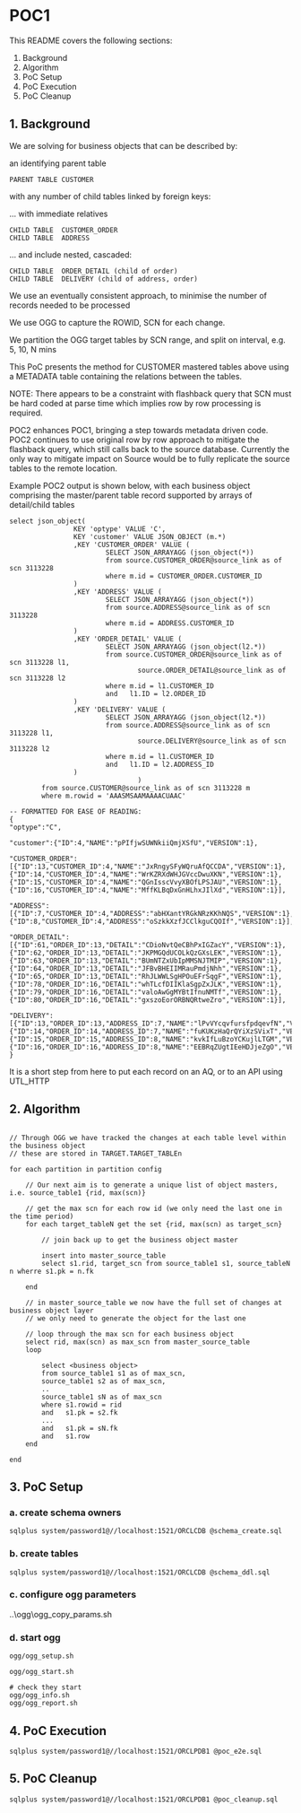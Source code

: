 # POC1

This README covers the following sections:

1. Background
2. Algorithm
3. PoC Setup
4. PoC Execution
5. PoC Cleanup

## 1. Background

We are solving for business objects that can be described by:

an identifying parent table 

    PARENT TABLE CUSTOMER

with any number of child tables linked by foreign keys:

... with immediate relatives

    CHILD TABLE  CUSTOMER_ORDER
    CHILD TABLE  ADDRESS 

... and include nested, cascaded:

    CHILD TABLE  ORDER_DETAIL (child of order)
    CHILD TABLE  DELIVERY (child of address, order)

We use an eventually consistent approach, to minimise the number of records needed to be processed

We use OGG to capture the ROWID, SCN for each change.

We partition the OGG target tables by SCN range, and split on interval, e.g. 5, 10, N mins

This PoC presents the method for CUSTOMER mastered tables above using a METADATA table containing the relations between the tables.

NOTE: There appears to be a constraint with flashback query that SCN must be hard coded at parse time which implies row by row processing is required.

POC2 enhances POC1, bringing a step towards metadata driven code.  POC2 continues to use original row by row approach to mitigate the flashback query, which still calls back to the source database. Currently the only way to mitigate impact on Source would be to fully replicate the source tables to the remote location.

Example POC2 output is shown below, with each business object comprising the master/parent table record supported by arrays of detail/child tables

```code
select json_object(
                KEY 'optype' VALUE 'C',
                KEY 'customer' VALUE JSON_OBJECT (m.*) 
                ,KEY 'CUSTOMER_ORDER' VALUE (
                        SELECT JSON_ARRAYAGG (json_object(*))
                        from source.CUSTOMER_ORDER@source_link as of scn 3113228
                        where m.id = CUSTOMER_ORDER.CUSTOMER_ID
                )
                ,KEY 'ADDRESS' VALUE (
                        SELECT JSON_ARRAYAGG (json_object(*))
                        from source.ADDRESS@source_link as of scn 3113228
                        where m.id = ADDRESS.CUSTOMER_ID
                )
                ,KEY 'ORDER_DETAIL' VALUE (
                        SELECT JSON_ARRAYAGG (json_object(l2.*))
                        from source.CUSTOMER_ORDER@source_link as of scn 3113228 l1,
                                source.ORDER_DETAIL@source_link as of scn 3113228 l2
                        where m.id = l1.CUSTOMER_ID
                        and   l1.ID = l2.ORDER_ID
                )
                ,KEY 'DELIVERY' VALUE (
                        SELECT JSON_ARRAYAGG (json_object(l2.*))
                        from source.ADDRESS@source_link as of scn 3113228 l1,
                                source.DELIVERY@source_link as of scn 3113228 l2
                        where m.id = l1.CUSTOMER_ID
                        and   l1.ID = l2.ADDRESS_ID
                )
                                )
        from source.CUSTOMER@source_link as of scn 3113228 m
        where m.rowid = 'AAASMSAAMAAAACUAAC'

-- FORMATTED FOR EASE OF READING:
{
"optype":"C",

"customer":{"ID":4,"NAME":"pPIfjwSUWNkiiQmjXSfU","VERSION":1},

"CUSTOMER_ORDER":[{"ID":13,"CUSTOMER_ID":4,"NAME":"JxRngySFyWQruAfQCCDA","VERSION":1},{"ID":14,"CUSTOMER_ID":4,"NAME":"WrKZRXdWHJGVccDwuXKN","VERSION":1},{"ID":15,"CUSTOMER_ID":4,"NAME":"QGnIsscVvyXBOfLPSJAU","VERSION":1},{"ID":16,"CUSTOMER_ID":4,"NAME":"MffKLBqDxGnHLhxJIlXd","VERSION":1}],

"ADDRESS":[{"ID":7,"CUSTOMER_ID":4,"ADDRESS":"abHXantYRGkNRzKKhNQS","VERSION":1},{"ID":8,"CUSTOMER_ID":4,"ADDRESS":"oSzkkXzfJCClkguCQOIf","VERSION":1}],

"ORDER_DETAIL":[{"ID":61,"ORDER_ID":13,"DETAIL":"CDioNvtQeCBhPxIGZacY","VERSION":1},{"ID":62,"ORDER_ID":13,"DETAIL":"JKPMGQdUCOLkQzGXsLEK","VERSION":1},{"ID":63,"ORDER_ID":13,"DETAIL":"BUmNTZxUbIpMMSNJTMIP","VERSION":1},{"ID":64,"ORDER_ID":13,"DETAIL":"JFBvBHEIIMRauPmdjNhh","VERSION":1},{"ID":65,"ORDER_ID":13,"DETAIL":"RhJLWWLSgHPOuEFrSqgF","VERSION":1},{"ID":78,"ORDER_ID":16,"DETAIL":"whTLcfDIIKlaSgpZxJLK","VERSION":1},{"ID":79,"ORDER_ID":16,"DETAIL":"valoAwGgMYBtIfnuNMTf","VERSION":1},{"ID":80,"ORDER_ID":16,"DETAIL":"gxszoEorORBNQRtweZro","VERSION":1}],

"DELIVERY":[{"ID":13,"ORDER_ID":13,"ADDRESS_ID":7,"NAME":"lPvVYcqvfursfpdqevfN","VERSION":1},{"ID":14,"ORDER_ID":14,"ADDRESS_ID":7,"NAME":"fuKUKzHaQrQYiXzSVixT","VERSION":1},{"ID":15,"ORDER_ID":15,"ADDRESS_ID":8,"NAME":"kvkIfLuBzoYCKujlLTGM","VERSION":1},{"ID":16,"ORDER_ID":16,"ADDRESS_ID":8,"NAME":"EEBRqZUgtIEeHDJjeZgO","VERSION":1}]
}
```

It is a short step from here to put each record on an AQ, or to an API using UTL_HTTP

## 2. Algorithm

```code

// Through OGG we have tracked the changes at each table level within the business object
// these are stored in TARGET.TARGET_TABLEn

for each partition in partition config

    // Our next aim is to generate a unique list of object masters, i.e. source_table1 {rid, max(scn)}

    // get the max scn for each row id (we only need the last one in the time period)
    for each target_tableN get the set {rid, max(scn) as target_scn}

        // join back up to get the business object master
        
        insert into master_source_table
        select s1.rid, target_scn from source_table1 s1, source_tableN n wherre s1.pk = n.fk

    end

    // in master_source_table we now have the full set of changes at business object layer
    // we only need to generate the object for the last one

    // loop through the max scn for each business object
    select rid, max(scn) as max_scn from master_source_table
    loop 
        
        select <business object> 
        from source_table1 s1 as of max_scn, 
        source_table1 s2 as of max_scn, 
        .. 
        source_table1 sN as of max_scn
        where s1.rowid = rid
        and   s1.pk = s2.fk
        ...
        and   s1.pk = sN.fk
        and   s1.row
    end

end
```

## 3. PoC Setup

### a. create schema owners

```code
sqlplus system/password1@//localhost:1521/ORCLCDB @schema_create.sql
```

### b. create tables

```code
sqlplus system/password1@//localhost:1521/ORCLCDB @schema_ddl.sql
```

### c. configure ogg parameters

..\ogg\ogg_copy_params.sh

### d. start ogg

```code
ogg/ogg_setup.sh

ogg/ogg_start.sh

# check they start
ogg/ogg_info.sh
ogg/ogg_report.sh
```

## 4. PoC Execution

```code
sqlplus system/password1@//localhost:1521/ORCLPDB1 @poc_e2e.sql
```

## 5. PoC Cleanup

```code
sqlplus system/password1@//localhost:1521/ORCLPDB1 @poc_cleanup.sql
```
